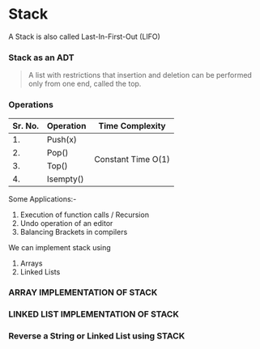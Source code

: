 # Stack

A Stack is also called Last-In-First-Out (LIFO)

### Stack as an ADT
> A list with restrictions that insertion and deletion can be performed only from one end, called the top.

### Operations

<table>
  <thead>
    <tr>
      <th>Sr. No.</th>
      <th>Operation</th>
      <th>Time Complexity</th>
    </tr>
  </thead>
  <tbody>
    <tr>
      <td>1.</td>
      <td>Push(x)</td>
      <td rowspan='4'>Constant Time O(1)</td>
    </tr>
    <tr>
      <td>2.</td>
      <td>Pop()</td>
    </tr>
    <tr>
      <td>3.</td>
      <td>Top()</td>
    </tr>
    <tr>
      <td>4.</td>
      <td>Isempty()</td>
    </tr>
  </tbody>
</table>

Some Applications:-
1. Execution of function calls / Recursion
2. Undo operation of an editor
3. Balancing Brackets in compilers

We can implement stack using
1. Arrays
2. Linked Lists

### ARRAY IMPLEMENTATION OF STACK

### LINKED LIST IMPLEMENTATION OF STACK

### Reverse a String or Linked List using STACK
